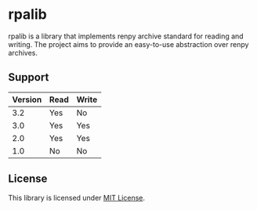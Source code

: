 # rpalib

rpalib is a library that implements renpy archive standard for reading and writing. The project aims to provide an easy-to-use abstraction over renpy archives.

## Support

| Version | Read | Write |
| ------- | ---- | ----- |
| 3.2     | Yes  | No    |
| 3.0     | Yes  | Yes   |
| 2.0     | Yes  | Yes   |
| 1.0     | No   | No    |

## License

This library is licensed under [MIT License](LICENSE).
